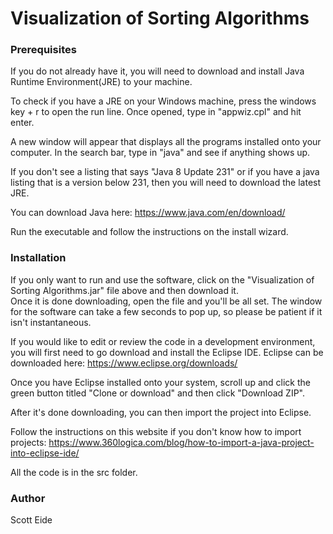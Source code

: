 # Visualization of Sorting Algorithms

### Prerequisites

If you do not already have it, you will need to download and install Java Runtime Environment(JRE) to your machine.  
  
To check if you have a JRE on your Windows machine, press the windows key + r to open the run line.  Once opened, type in "appwiz.cpl" and hit enter.  
  
A new window will appear that displays all the programs installed onto your computer. In the search bar, type in "java" and see if anything shows up.  
  
If you don't see a listing that says "Java 8 Update 231" or if you have a java listing that is a version below 231, then you will need to download the latest JRE.  
  
You can download Java here: https://www.java.com/en/download/  
  
Run the executable and follow the instructions on the install wizard.

### Installation

If you only want to run and use the software, click on the "Visualization of Sorting Algorithms.jar" file above and then download it.  
Once it is done downloading, open the file and you'll be all set. The window for the software can take a few seconds to pop up, so please be patient if it isn't instantaneous.
  
  
If you would like to edit or review the code in a development environment, you will first need to go download and install the Eclipse IDE.
Eclipse can be downloaded here: https://www.eclipse.org/downloads/  
  
Once you have Eclipse installed onto your system, scroll up and click the green button titled "Clone or download" and then click "Download ZIP".  
  
After it's done downloading, you can then import the project into Eclipse.  
  
Follow the instructions on this website if you don't know how to import projects: https://www.360logica.com/blog/how-to-import-a-java-project-into-eclipse-ide/
  
All the code is in the src folder.  

### Author
Scott Eide